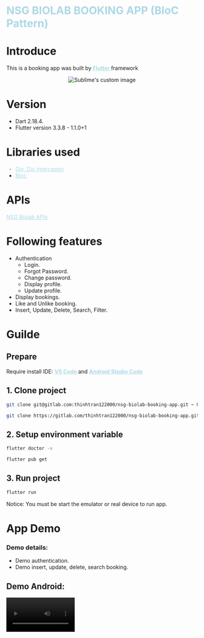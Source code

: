 <!DOCTYPE html>
<html>
<body>
<h1 style="color: lightblue; font-weight:bold;"> NSG BIOLAB BOOKING APP (BloC Pattern)
</h1>
<h1> Introduce </h1>
<p> This is a booking app was built by 
    <span >
        <a style="color: lightblue; font-weight:bold;" href=https://flutter.dev> Flutter
        </a>
    </span> 
    <span>framework
    </span> 
</p>
 <p align="center">
  <img src="https://nsgbio.com/wp-content/uploads/2021/08/nsgb-aioseo-logo-1.jpg" alt="Sublime's custom image">
</p> 
  <h1> Version </h1>
<ul>
  <li>
  Dart 2.18.4.
  </li>
  <li>
  Flutter version 3.3.8 - 1.1.0+1
  </li>
      
</ul>
<h1> Libraries used </h1>
<ul>
  <li style="color:lightblue;">
    <a style="color:lightblue;" href= https://pub.dev/packages/dio >Dio, Dio Interceptor
    </a>
  </li>
  <li> 
    <a style="color:lightblue;" href= https://bloclibrary.dev/#/ >Bloc
    </a>
  </li>
</ul>

<h1> APIs </h1>
<a style="color:lightblue;" href= https://nsg-bio.vinova.sg/documentation#/ >NSG Biolab APIs</a>
<p></p>

<h1> Following features </h1>

<ul>
  <li>
    <a>Authentication</a>
    <ul>
      <li>
      Login.
      </li>
       <li>
      Forgot Password.
      </li>
       <li>
      Change password.
      </li>
       <li>
      Display profile.
      </li>
       <li>
      Update profile.
      </li>
    </ul>
  </li>
    <li> 
      <a>Display bookings.
      </a>
    </li>
    <li> 
      <a>Like and Unlike booking.
      </a>
    </li>
    <li> 
        <a>Insert, Update, Delete, Search, Filter.
        </a>
    </li>
</ul>

<h1> Guilde </h1>
<h2> Prepare </h2>
<p>
 <span>Require install IDE: 
    </span> 
 <span >
        <a style="color: lightblue; font-weight:bold;" href=https://code.visualstudio.com> VS Code
        </a>
    </span> 
    <span>and
    </span> 
    <span >
        <a style="color: lightblue; font-weight:bold;" href=https://developer.android.com/studio> Android Studio Code
        </a>
    </span> 
</p>

## 1. Clone project

```sh
git clone git@gitlab.com:thinhtran122000/nsg-biolab-booking-app.git ~ Clone with SSH
```

```sh
git clone https://gitlab.com/thinhtran122000/nsg-biolab-booking-app.git ~ Clone with HTTPS
```

## 2. Setup environment variable

```sh
flutter doctor -v
```

```sh
flutter pub get
```

## 3. Run project

```sh
flutter run
```

<p> Notice: You must be start the emulator or real device to run app.</p>

<h1> App Demo </h1>
<h3> Demo details: </h3>

<ul>
  <li>
  Demo authentication.
  </li>
  <li>
  Demo insert, update, delete, search booking.
  </li>
</ul>

<h2> Demo Android: </h2>
 <video src='https://user-images.githubusercontent.com/63405663/154407934-188b087e-3107-4711-8f97-9419ec4183cc.mp4' width=180 >

</body>
</html>
